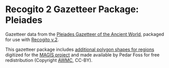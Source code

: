 # Recogito 2 Gazetteer Package: Pleiades

Gazetteer data from the [Pleiades Gazetteer of the Ancient World](http://pleiades.stoa.org),
packaged for use with [Recogito v.2](http://github.com/pelagios/recogito2).

This gazetteer package includes [additional polygon shapes for
regions](https://github.com/pelagios/gazetteer-data/tree/master/magis-pleiades-regions) digitized
for the [MAGIS project](http://cgma.depauw.edu/MAGIS/) and made available by Pedar Foss for free
redistribution (Copyright [AWMC](http://awmc.unc.edu), CC-BY).
